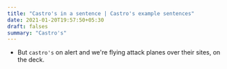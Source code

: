 ```yaml
---
title: "Castro's in a sentence | Castro's example sentences"
date: 2021-01-20T19:57:50+05:30
draft: falses
summary: "Castro's"
---
```

- But `castro's` on alert and we're flying attack planes over their sites, on the deck.
                 
